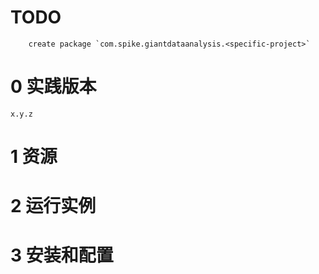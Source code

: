 # TODO

		create package `com.spike.giantdataanalysis.<specific-project>`

# 0 实践版本

	x.y.z

# 1 资源

# 2 运行实例

# 3 安装和配置
